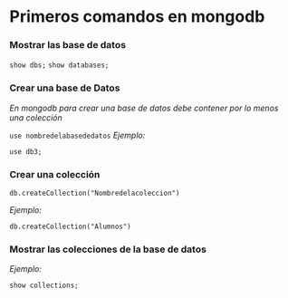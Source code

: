 # Primeros comandos en mongodb

### Mostrar las base de datos
`show dbs;`
`show databases;`

### Crear una base de Datos
*En mongodb para crear una base de datos debe contener por lo menos una colección*

`use nombredelabasededatos`
*Ejemplo:*

`use db3;`

### Crear una colección 

`db.createCollection("Nombredelacoleccion")`

*Ejemplo:*

`db.createCollection("Alumnos")`

### Mostrar las colecciones de la base de datos

*Ejemplo:*

`show collections;`

